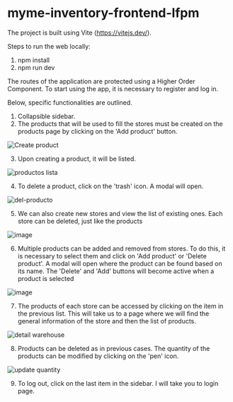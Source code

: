 # myme-inventory-frontend-lfpm

The project is built using Vite (https://vitejs.dev/).

Steps to run the web locally: 
  1. npm install 
  2. npm run dev

The routes of the application are protected using a Higher Order Component. To start using the app, it is necessary to register and log in.

Below, specific functionalities are outlined.

1. Collapsible sidebar.
2. The products that will be used to fill the stores must be created on the products page by clicking on the 'Add product' button.

![Create product](https://user-images.githubusercontent.com/72669633/216874910-866bef54-8921-4206-9bac-7315b3683a4a.png)

3. Upon creating a product, it will be listed.

![productos lista](https://user-images.githubusercontent.com/72669633/216875125-44d59fc4-94dc-4922-be0b-6c8f72bdc5d8.png)

4. To delete a product, click on the 'trash' icon. A modal will open.

![del-producto](https://user-images.githubusercontent.com/72669633/216875369-5716dd7e-230c-41ca-be83-f048311448fd.png)

5. We can also create new stores and view the list of existing ones. Each store can be deleted, just like the products

![image](https://user-images.githubusercontent.com/72669633/216876381-975e666f-df11-4d57-a098-bbd038e36593.png)

6. Multiple products can be added and removed from stores. To do this, it is necessary to select them and click on 'Add product' or 'Delete product'.
A modal will open where the product can be found based on its name. The 'Delete' and 'Add' buttons will become active when a product is selected

![image](https://user-images.githubusercontent.com/72669633/216876632-3b731073-fd5b-4962-8912-ead705205eb7.png)

7. The products of each store can be accessed by clicking on the item in the previous list. This will take us to a page where we will find the general information of the store and then the list of products.

![detail warehouse](https://user-images.githubusercontent.com/72669633/216876928-253923f9-abd1-4a6a-b5a5-2777bd2186fa.png)

8. Products can be deleted as in previous cases. The quantity of the products can be modified by clicking on the 'pen' icon.

![update quantity](https://user-images.githubusercontent.com/72669633/216877208-544fd1b0-ea52-4946-98e6-89a50d8c97f8.png)

9. To log out, click on the last item in the sidebar. I will take you to login page.
